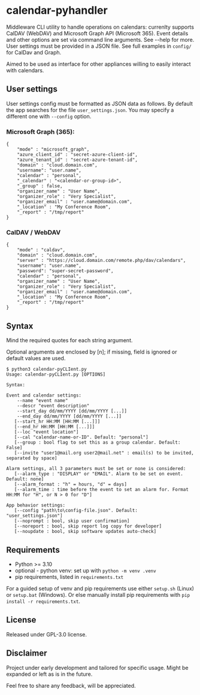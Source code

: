 # calendar-pyhandler

Middleware CLI utility to handle operations on calendars: currenlty supports CalDAV (WebDAV) and Microsoft Graph API (Microsoft 365).
Event details and other options are set via command line arguments. See --help for more.
User settings must be provided in a JSON file. See full examples in `config/` for CalDav and Graph.

Aimed to be used as interface for other appliances willing to easily interact with calendars.

## User settings
User settings config must be formatted as JSON data as follows. By default the app searches for the file `user_settings.json`. You may specify a different one with `--config` option.

### Microsoft Graph (365):
```
{
    "mode" : "microsoft_graph",
    "azure_client_id" : "secret-azure-client-id",
    "azure_tenant_id" : "secret-azure-tenant-id",
    "domain" : "cloud.domain.com",
    "username": "user.name",
    "calendar" : "personal",
    "_calendar" : "<calendar-or-group-id>",
    "_group" : false,
    "organizer_name" : "User Name",
    "organizer_role" : "Very Specialist",
    "organizer_email" : "user.name@domain.com",
    "_location" : "My Conference Room",
    "_report" : "/tmp/report"
}
```

### CalDAV / WebDAV
```
{
    "mode" : "caldav",
    "domain" : "cloud.domain.com",
    "server" : "https://cloud.domain.com/remote.php/dav/calendars",
    "username": "user.name",
    "password": "super-secret-password",
    "calendar" : "personal",
    "organizer_name" : "User Name",
    "organizer_role" : "Very Specialist",
    "organizer_email" : "user.name@domain.com",
    "_location" : "My Conference Room",
    "_report" : "/tmp/report"
}
```

## Syntax
Mind the required quotes for each string argument.

Optional arguments are enclosed by [n]; if missing, field is ignored or default values are used.
```
$ python3 calendar-pyCLIent.py
Usage: calendar-pyCLIent.py [OPTIONS]

Syntax:

Event and calendar settings:
    --name "event name"
    --descr "event description"
    --start_day dd/mm/YYYY [dd/mm/YYYY [...]]
    --end_day dd/mm/YYYY [dd/mm/YYYY [...]]
   [--start_hr HH:MM [HH:MM [...]]]
   [--end_hr HH:MM [HH:MM [...]]]
   [--loc "event location"]
   [--cal "calendar-name-or-ID". Default: "personal"]
   [--group : bool flag to set this as a group calendar. Default: False]
   [--invite "user1@mail.org user2@mail.net" : email(s) to be invited, separated by space]

Alarm settings, all 3 parameters must be set or none is considered:
   [--alarm_type : "DISPLAY" or "EMAIL". Alarm to be set on event. Default: none]
   [--alarm_format : "h" = hours, "d" = days]
   [--alarm_time : time before the event to set an alarm for. Format HH:MM for "H", or N > 0 for "D"]

App behavior settings:
   [--config "path\to\config-file.json". Default: "user_settings.json"]
   [--noprompt : bool, skip user confirmation]
   [--noreport : bool, skip report log copy for developer]
   [--noupdate : bool, skip software updates auto-check]
```

## Requirements
- Python >= 3.10
- optional - python venv: set up with `python -m venv .venv`
- pip requirements, listed in `requirements.txt`

For a guided setup of venv and pip requirements use either `setup.sh` (Linux) or `setup.bat` (Windows). Or else manually install pip requirements with `pip install -r requirements.txt`.

## License
Released under GPL-3.0 license.

## Disclaimer
Project under early development and tailored for specific usage. Might be expanded or left as is in the future.

Feel free to share any feedback, will be appreciated.
